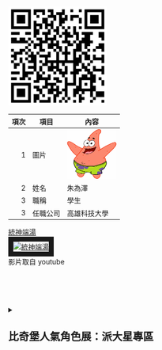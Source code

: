 <img src="QRCODE.png" width="200" height="200">

| 項次 | 項目 | 內容 |
|----:|------|------|
|1 | 圖片 | <img src="123.png" width="100" Height="100" />|
|2 | 姓名 | 朱為澤 |
|3 | 職稱 | 學生 |
|3 | 任職公司 | 高雄科技大學 |

<a href="https://www.youtube.com/watch?v=dMTy6C4UiQ4" target="_blank">統神端湯</a><br>
<a href="http://www.youtube.com/watch?feature=player_embedded&v=_dMTy6C4UiQ4" target="_blank"><img src="http://img.youtube.com/vi/dMTy6C4UiQ4/0.jpg" 
alt="統神端湯" width="400" height="250" border="10" /></a>
<br>影片取自 youtube

<br><br><br>
<details>
<summary>

## 比奇堡人氣角色展：派大星專區

</summary>

（一）、角色登場日：1999年7月17日（《海綿寶寶》首播日）  
（二）、出沒地點：比奇堡（Bikini Bottom），住在海綿寶寶家旁邊的岩石底下  
（三）、角色特點區域：

| 個性特色     | 生活技能   | 人際關係             | 興趣嗜好     |
|--------------|------------|----------------------|--------------|
| 天真無邪     | 睡覺達人   | 死黨：海綿寶寶       | 吃冰淇淋     |
| 反應慢半拍   | 沒有工作   | 鄰居：章魚哥         | 打瞌睡       |
| 情緒豐富     | 忘東忘西   | 敵人（偶爾）：皮老板 | 看電視       |

（四）、角色行為分析  

| 分類       | 說明 |
|------------|------|
| 個性特色： | 善良、樂天、行動力強但常常搞砸、容易滿足，有時會突然聰明但很快又回歸迷糊模式 |
| 生活技能： | 雖然不太會做事，但能靠直覺完成一些意想不到的成就，例如蓋岩石屋、發明「笨蛋俱樂部」 |
| 人際關係： | 和海綿寶寶形影不離，常一起冒險，也經常無意中惹怒章魚哥或其他鄰居 |
| 興趣嗜好： | 最愛躺在岩石下睡覺、吃東西（特別是冰淇淋）、玩愚蠢遊戲、唱歌但音不準 |

---


</details>
